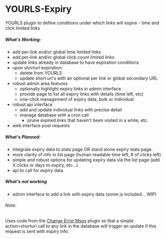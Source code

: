 # YOURLS-Expiry
YOURLS plugin to define conditions under which links will expire - time and click limited links

##### What's Working:
-  add per-link and/or global time limited links
-  add per-link and/or global click count limited links
-  update links already in database to have expiration conditions
-  upon shorturl expiration:
    - delete from YOURLS 
    - update short url's with an optional per link or global secondary URL
-  robust admin area features
   - optionally highlight expiry links in admin interface
   - provide page to list all expiry links with details (time left, etc)
   - one-click management of expiry data, bulk or individual
-  robust api interface
   - add and update individual links with precise detail
   - manage database with a cron call
      - prune expired links that haven't been visited in a while, etc.
- web interface post requests

##### What's Planned:
-  Integrate expiry data to stats page OR stand alone expiry stats page.
-  more clarity of info in list page (human readable time left, # of clicks left)
-  simple and robust options for updating expiry data via the list page (add X clicks or days to expiry, etc...)
-  api to call for expiry data

##### What's not working
-  admin interface to add a link with expiry data (some js included... WIP)
###### Note: 
 Uses code from the [Change Error Msgs](https://github.com/adigitalife/yourls-change-error-messages) plugin so that a simple action=shorturl call to any link in the database will trigger an update if this request is sent with expiry info. 
